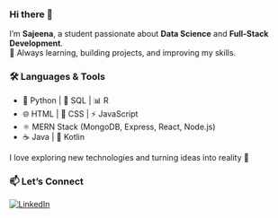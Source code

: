 ### Hi there 👋

I’m **Sajeena**, a student passionate about **Data Science** and **Full-Stack Development**.  
🌱 Always learning, building projects, and improving my skills.

### 🛠️ Languages & Tools
- 🐍 Python | 💾 SQL | 📊 R  
- 🌐 HTML | 🎨 CSS | ⚡ JavaScript  
- ⚛️ MERN Stack (MongoDB, Express, React, Node.js) 
- ☕ Java | 📱 Kotlin


I love exploring new technologies and turning ideas into reality 🚀

### 📫 Let’s Connect
[![LinkedIn](https://cdn.jsdelivr.net/npm/simple-icons@v9/icons/linkedin.svg)](https://www.linkedin.com/in/sajeena-mahotra/)
